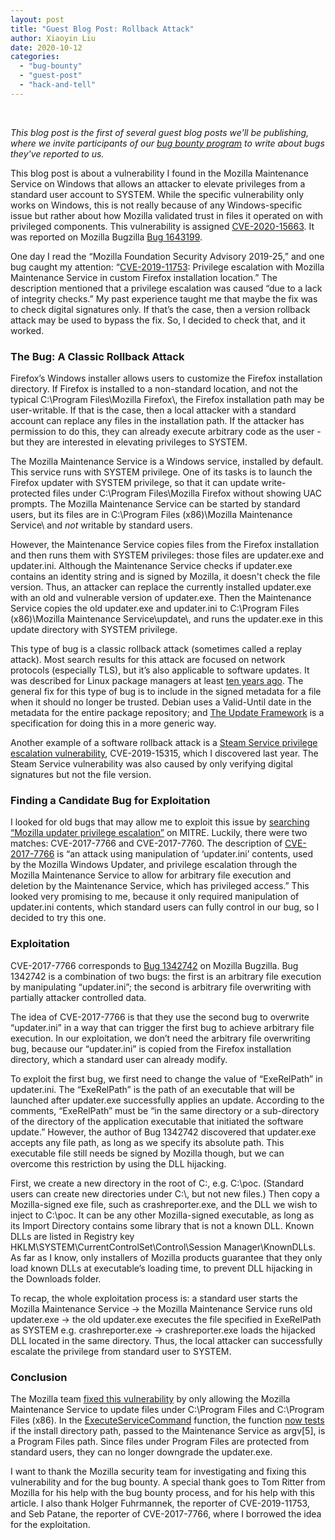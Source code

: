 ```yaml
---
layout: post
title: "Guest Blog Post: Rollback Attack"
author: Xiaoyin Liu
date: 2020-10-12
categories: 
  - "bug-bounty"
  - "guest-post"
  - "hack-and-tell"
---
```


 

_This blog post is the first of several guest blog posts we'll be publishing, where we invite participants of our [bug bounty program](https://www.mozilla.org/en-US/security/client-bug-bounty/) to write about bugs they've reported to us._

This blog post is about a vulnerability I found in the Mozilla Maintenance Service on Windows that allows an attacker to elevate privileges from a standard user account to SYSTEM. While the specific vulnerability only works on Windows, this is not really because of any Windows-specific issue but rather about how Mozilla validated trust in files it operated on with privileged components. This vulnerability is assigned [CVE-2020-15663](https://www.mozilla.org/en-US/security/advisories/mfsa2020-36/#CVE-2020-15663). It was reported on Mozilla Bugzilla [Bug 1643199](https://bugzilla.mozilla.org/show_bug.cgi?id=1643199).

One day I read the “Mozilla Foundation Security Advisory 2019-25,” and one bug caught my attention: “[CVE-2019-11753](https://www.mozilla.org/en-US/security/advisories/mfsa2019-25/#CVE-2019-11753): Privilege escalation with Mozilla Maintenance Service in custom Firefox installation location.” The description mentioned that a privilege escalation was caused “due to a lack of integrity checks.” My past experience taught me that maybe the fix was to check digital signatures only. If that’s the case, then a version rollback attack may be used to bypass the fix. So, I decided to check that, and it worked.

### **The Bug: A Classic Rollback Attack**

Firefox’s Windows installer allows users to customize the Firefox installation directory. If Firefox is installed to a non-standard location, and not the typical C:\\Program Files\\Mozilla Firefox\\, the Firefox installation path may be user-writable. If that is the case, then a local attacker with a standard account can replace any files in the installation path. If the attacker has permission to do this, they can already execute arbitrary code as the user - but they are interested in elevating privileges to SYSTEM.

The Mozilla Maintenance Service is a Windows service, installed by default. This service runs with SYSTEM privilege. One of its tasks is to launch the Firefox updater with SYSTEM privilege, so that it can update write-protected files under C:\\Program Files\\Mozilla Firefox without showing UAC prompts. The Mozilla Maintenance Service can be started by standard users, but its files are in C:\\Program Files (x86)\\Mozilla Maintenance Service\\ and _not_ writable by standard users.

However, the Maintenance Service copies files from the Firefox installation and then runs them with SYSTEM privileges: those files are updater.exe and updater.ini. Although the Maintenance Service checks if updater.exe contains an identity string and is signed by Mozilla, it doesn't check the file version. Thus, an attacker can replace the currently installed updater.exe with an old and vulnerable version of updater.exe. Then the Maintenance Service copies the old updater.exe and updater.ini to C:\\Program Files (x86)\\Mozilla Maintenance Service\\update\\, and runs the updater.exe in this update directory with SYSTEM privilege.

This type of bug is a classic rollback attack (sometimes called a replay attack). Most search results for this attack are focused on network protocols (especially TLS), but it’s also applicable to software updates. It was described for Linux package managers at least [ten years ago](https://www2.cs.arizona.edu/stork/packagemanagersecurity/attacks-on-package-managers.html). The general fix for this type of bug is to include in the signed metadata for a file when it should no longer be trusted. Debian uses a Valid-Until date in the metadata for the entire package repository; and [The Update Framework](https://theupdateframework.io/) is a specification for doing this in a more generic way.

Another example of a software rollback attack is a [Steam Service privilege escalation vulnerability](https://xiaoyinl.github.io/steam_EoP_bypass.html), CVE-2019-15315, which I discovered last year. The Steam Service vulnerability was also caused by only verifying digital signatures but not the file version.

### **Finding a Candidate Bug for Exploitation**

I looked for old bugs that may allow me to exploit this issue by [searching “Mozilla updater privilege escalation”](https://cve.mitre.org/cgi-bin/cvekey.cgi?keyword=Mozilla+updater+privilege+escalation) on MITRE. Luckily, there were two matches: CVE-2017-7766 and CVE-2017-7760. The description of [CVE-2017-7766](https://cve.mitre.org/cgi-bin/cvename.cgi?name=CVE-2017-7766) is “an attack using manipulation of ‘updater.ini’ contents, used by the Mozilla Windows Updater, and privilege escalation through the Mozilla Maintenance Service to allow for arbitrary file execution and deletion by the Maintenance Service, which has privileged access.” This looked very promising to me, because it only required manipulation of updater.ini contents, which standard users can fully control in our bug, so I decided to try this one.

### **Exploitation**

CVE-2017-7766 corresponds to [Bug 1342742](https://bugzilla.mozilla.org/show_bug.cgi?id=1342742) on Mozilla Bugzilla. Bug 1342742 is a combination of two bugs: the first is an arbitrary file execution by manipulating “updater.ini”; the second is arbitrary file overwriting with partially attacker controlled data.

The idea of CVE-2017-7766 is that they use the second bug to overwrite “updater.ini” in a way that can trigger the first bug to achieve arbitrary file execution. In our exploitation, we don’t need the arbitrary file overwriting bug, because our “updater.ini” is copied from the Firefox installation directory, which a standard user can already modify.

To exploit the first bug, we first need to change the value of “ExeRelPath” in updater.ini. The “ExeRelPath” is the path of an executable that will be launched after updater.exe successfully applies an update. According to the comments, “ExeRelPath” must be “in the same directory or a sub-directory of the directory of the application executable that initiated the software update.” However, the author of Bug 1342742 discovered that updater.exe accepts any file path, as long as we specify its absolute path. This executable file still needs be signed by Mozilla though, but we can overcome this restriction by using the DLL hijacking.

First, we create a new directory in the root of C:, e.g. C:\\poc. (Standard users can create new directories under C:\\, but not new files.) Then copy a Mozilla-signed exe file, such as crashreporter.exe, and the DLL we wish to inject to C:\\poc. It can be any other Mozilla-signed executable, as long as its Import Directory contains some library that is not a known DLL. Known DLLs are listed in Registry key HKLM\\SYSTEM\\CurrentControlSet\\Control\\Session Manager\\KnownDLLs. As far as I know, only installers of Mozilla products guarantee that they only load known DLLs at executable’s loading time, to prevent DLL hijacking in the Downloads folder.

To recap, the whole exploitation process is: a standard user starts the Mozilla Maintenance Service -> the Mozilla Maintenance Service runs old updater.exe -> the old updater.exe executes the file specified in ExeRelPath as SYSTEM e.g. crashreporter.exe -> crashreporter.exe loads the hijacked DLL located in the same directory. Thus, the local attacker can successfully escalate the privilege from standard user to SYSTEM.

### **Conclusion**

The Mozilla team [fixed this vulnerability](https://hg.mozilla.org/mozilla-central/rev/6a541f963216b68b88f16164bf11f93fdc7c9bd7) by only allowing the Mozilla Maintenance Service to update files under C:\\Program Files and C:\\Program Files (x86). In the [ExecuteServiceCommand](https://searchfox.org/mozilla-central/rev/89d33e1c3b0a57a9377b4815c2f4b58d933b7c32/toolkit/components/maintenanceservice/workmonitor.cpp#577) function, the function [now tests](https://searchfox.org/mozilla-central/rev/89d33e1c3b0a57a9377b4815c2f4b58d933b7c32/toolkit/components/maintenanceservice/workmonitor.cpp#640) if the install directory path, passed to the Maintenance Service as argv\[5\], is a Program Files path. Since files under Program Files are protected from standard users, they can no longer downgrade the updater.exe.

I want to thank the Mozilla security team for investigating and fixing this vulnerability and for the bug bounty. A special thank goes to Tom Ritter from Mozilla for his help with the bug bounty process, and for his help with this article. I also thank Holger Fuhrmannek, the reporter of CVE-2019-11753, and Seb Patane, the reporter of CVE-2017-7766, where I borrowed the idea for the exploitation.
